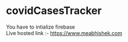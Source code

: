 # covidCasesTracker
You have to intialize firebase<br/>
Live hosted link :- https://www.meabhishek.com
